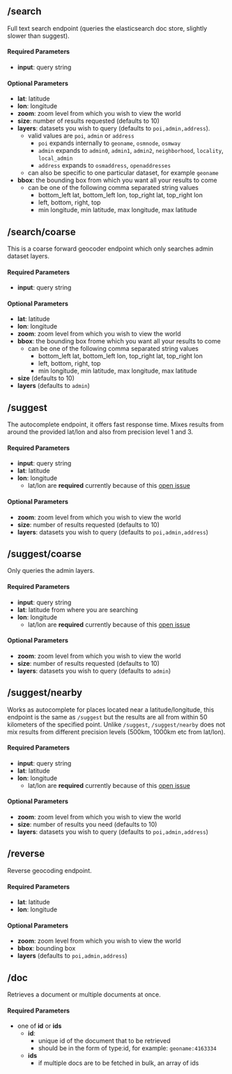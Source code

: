 ## /search

Full text search endpoint (queries the elasticsearch doc store, slightly slower than suggest).

#### Required Parameters
* **input**: query string

#### Optional Parameters
* **lat**: latitude
* **lon**: longitude
* **zoom**: zoom level from which you wish to view the world
* **size**: number of results requested (defaults to 10)
* **layers**: datasets you wish to query (defaults to ```poi,admin,address```). 
  * valid values are ```poi```, ```admin``` or ```address``` 
    * ```poi``` expands internally to ```geoname```, ```osmnode```, ```osmway``` 
    * ```admin``` expands to ```admin0```, ```admin1```, ```admin2```, ```neighborhood```, ```locality```, ```local_admin```
    * ```address``` expands to ```osmaddress```, ```openaddresses```
  * can also be specific to one particular dataset, for example ```geoname```
* **bbox**: the bounding box from which you want all your results to come
  * can be one of the following comma separated string values
    * bottom_left lat, bottom_left lon, top_right lat, top_right lon
    * left, bottom, right, top
    * min longitude, min latitude, max longitude, max latitude 


## /search/coarse

This is a coarse forward geocoder endpoint which only searches admin dataset layers.

#### Required Parameters
* **input**: query string

#### Optional Parameters
* **lat**: latitude
* **lon**: longitude
* **zoom**: zoom level from which you wish to view the world
* **bbox**: the bounding box frome which you want all your results to come
  * can be one of the following comma separated string values
    * bottom_left lat, bottom_left lon, top_right lat, top_right lon
    * left, bottom, right, top
    * min longitude, min latitude, max longitude, max latitude 
* **size** (defaults to 10)
* **layers** (defaults to ```admin```)


## /suggest

The autocomplete endpoint, it offers fast response time. Mixes results from around the provided lat/lon and also from precision level 1 and 3.

#### Required Parameters
* **input**: query string
* **lat**: latitude
* **lon**: longitude
  * lat/lon are **required** currently because of this [open issue](https://github.com/elasticsearch/elasticsearch/issues/6444)

#### Optional Parameters
* **zoom**: zoom level from which you wish to view the world
* **size**: number of results requested (defaults to 10)
* **layers**: datasets you wish to query (defaults to ```poi,admin,address```)


## /suggest/coarse

Only queries the admin layers.

#### Required Parameters
* **input**: query string
* **lat**: latitude from where you are searching
* **lon**: longitude
  * lat/lon are **required** currently because of this [open issue](https://github.com/elasticsearch/elasticsearch/issues/6444)

#### Optional Parameters
* **zoom**: zoom level from which you wish to view the world
* **size**: number of results requested (defaults to 10)
* **layers**: datasets you wish to query (defaults to ```admin```)


## /suggest/nearby

Works as autocomplete for places located near a latitude/longitude, this endpoint is the same as ```/suggest``` but the results are all from within 50 kilometers of the specified point.  Unlike ```/suggest```, ```/suggest/nearby``` does not mix results from different precision levels (500km, 1000km etc from lat/lon).

#### Required Parameters
* **input**: query string
* **lat**: latitude
* **lon**: longitude
  * lat/lon are **required** currently because of this [open issue](https://github.com/elasticsearch/elasticsearch/issues/6444)

#### Optional Parameters
* **zoom**: zoom level from which you wish to view the world
* **size**: number of results you need (defaults to 10)
* **layers**: datasets you wish to query (defaults to ```poi,admin,address```)


## /reverse

Reverse geocoding endpoint.

#### Required Parameters
* **lat**: latitude
* **lon**: longitude

#### Optional Parameters
* **zoom**: zoom level from which you wish to view the world
* **bbox**: bounding box
* **layers** (defaults to ```poi,admin,address```)


## /doc

Retrieves a document or multiple documents at once.

#### Required Parameters
* one of **id** or **ids**
  * **id**:
    * unique id of the document that to be retrieved
    * should be in the form of type:id, for example: ```geoname:4163334```
  * **ids**
    * if multiple docs are to be fetched in bulk, an array of ids

